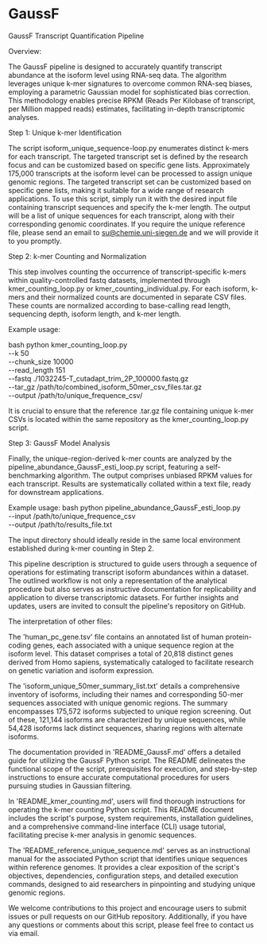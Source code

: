 # GaussF
GaussF Transcript Quantification Pipeline

Overview:

The GaussF pipeline is designed to accurately quantify transcript abundance at the isoform level using RNA-seq data. The algorithm leverages unique k-mer signatures to overcome common RNA-seq biases, employing a parametric Gaussian model for sophisticated bias correction. This methodology enables precise RPKM (Reads Per Kilobase of transcript, per Million mapped reads) estimates, facilitating in-depth transcriptomic analyses.

Step 1: Unique k-mer Identification

The script isoform_unique_sequence-loop.py enumerates distinct k-mers for each transcript. The targeted transcript set is defined by the research focus and can be customized based on specific gene lists. Approximately 175,000 transcripts at the isoform level can be processed to assign unique genomic regions. The targeted transcript set can be customized based on specific gene lists, making it suitable for a wide range of research applications. To use this script, simply run it with the desired input file containing transcript sequences and specify the k-mer length. The output will be a list of unique sequences for each transcript, along with their corresponding genomic coordinates. If you require the unique reference file, please send an email to su@chemie.uni-siegen.de and we will provide it to you promptly.

Step 2: k-mer Counting and Normalization

This step involves counting the occurrence of transcript-specific k-mers within quality-controlled fastq datasets, implemented through kmer_counting_loop.py or kmer_counting_individual.py. For each isoform, k-mers and their normalized counts are documented in separate CSV files. These counts are normalized according to base-calling read length, sequencing depth, isoform length, and k-mer length.

Example usage:

bash
python kmer_counting_loop.py \
--k 50 \
--chunk_size 10000 \
--read_length 151 \
--fastq ./1032245-T_cutadapt_trim_2P_100000.fastq.gz \
--tar_gz /path/to/combined_isoform_50mer_csv_files.tar.gz \
--output /path/to/unique_frequence_csv/

It is crucial to ensure that the reference .tar.gz file containing unique k-mer CSVs is located within the same repository as the kmer_counting_loop.py script.

Step 3: GaussF Model Analysis

Finally, the unique-region-derived k-mer counts are analyzed by the pipeline_abundance_GaussF_esti_loop.py script, featuring a self-benchmarking algorithm. The output comprises unbiased RPKM values for each transcript. Results are systematically collated within a text file, ready for downstream applications.

Example usage:
bash
python pipeline_abundance_GaussF_esti_loop.py \
--input /path/to/unique_frequence_csv \
--output /path/to/results_file.txt

The input directory should ideally reside in the same local environment established during k-mer counting in Step 2.


This pipeline description is structured to guide users through a sequence of operations for estimating transcript isoform abundances within a dataset. The outlined workflow is not only a representation of the analytical procedure but also serves as instructive documentation for replicability and application to diverse transcriptomic datasets. For further insights and updates, users are invited to consult the pipeline's repository on GitHub.

The interpretation of other files:

The 'human_pc_gene.tsv' file contains an annotated list of human protein-coding genes, each associated with a unique sequence region at the isoform level. This dataset comprises a total of 20,818 distinct genes derived from Homo sapiens, systematically cataloged to facilitate research on genetic variation and isoform expression.

The 'isoform_unique_50mer_summary_list.txt' details a comprehensive inventory of isoforms, including their names and corresponding 50-mer sequences associated with unique genomic regions. The summary encompasses 175,572 isoforms subjected to unique region screening. Out of these, 121,144 isoforms are characterized by unique sequences, while 54,428 isoforms lack distinct sequences, sharing regions with alternate isoforms.

The documentation provided in 'README_GaussF.md' offers a detailed guide for utilizing the GaussF Python script. The README delineates the functional scope of the script, prerequisites for execution, and step-by-step instructions to ensure accurate computational procedures for users pursuing studies in Gaussian filtering.

In 'README_kmer_counting.md', users will find thorough instructions for operating the k-mer counting Python script. This README document includes the script's purpose, system requirements, installation guidelines, and a comprehensive command-line interface (CLI) usage tutorial, facilitating precise k-mer analysis in genomic sequences.

The 'README_reference_unique_sequence.md' serves as an instructional manual for the associated Python script that identifies unique sequences within reference genomes. It provides a clear exposition of the script's objectives, dependencies, configuration steps, and detailed execution commands, designed to aid researchers in pinpointing and studying unique genomic regions.

We welcome contributions to this project and encourage users to submit issues or pull requests on our GitHub repository. Additionally, if you have any questions or comments about this script, please feel free to contact us via email.
